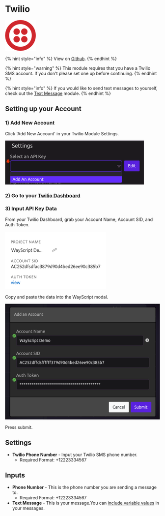 # Twilio

![Send text messages.](../../.gitbook/assets/twilio.png)

{% hint style="info" %}
View on [Github](https://github.com/twilio/twilio-python).
{% endhint %}

{% hint style="warning" %}
This module requires that you have a Twilio SMS account. If you don't please set one up before continuing. 
{% endhint %}

{% hint style="info" %}
If you would like to send text messages to yourself, check out the [Text Message](text-message.md) module.
{% endhint %}

## Setting up your Account

### 1\) Add New Account

Click 'Add New Account' in your Twilio Module Settings.

![Twilio Settings](../../.gitbook/assets/screenshot-2019-07-16-15.36.43.png)

### 2\) Go to your [Twilio Dashboard](https://www.twilio.com/console)

### 3\) Input API Key Data

From your Twilio Dashboard, grab your Account Name, Account SID, and Auth Token. 

![On Twilio Dashboard](../../.gitbook/assets/screenshot-2019-07-16-15.42.17.png)

Copy and paste the data into the WayScript modal.

![](../../.gitbook/assets/screenshot-2019-07-16-15.44.57.png)

Press submit.

## Settings

* **Twilio Phone Number** - Input your Twilio SMS phone number. 
  * Required Format: +12223334567

## Inputs

* **Phone Number** - This is the phone number you are sending a message to.
  * Required Format: +12223334567
* **Text Message** - This is your message.You can [include variable values](../../getting_started/modules.md#option-two-hardcode-a-value) in your messages.


